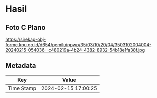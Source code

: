 # Hasil

## Foto C Plano

https://sirekap-obj-formc.kpu.go.id/d654/pemilu/ppwp/35/03/10/20/04/3503102004004-20240215-054036--c480219a-4b24-4382-8932-54b18e1fa38f.jpg


## Metadata

| Key        | Value               |
| ---------- | ------------------- |
| Time Stamp | 2024-02-15 17:00:25 |



